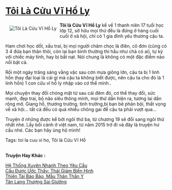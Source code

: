 <a href="https://utruyen.com/toi-la-cuu-vi-ho-ly/4240/" title="Tôi Là Cửu Vĩ Hồ Ly"><h1>Tôi Là Cửu Vĩ Hồ Ly</h1></a><div style="display:table"><img align="right" style="float: left; padding: 10px;" src="https://utruyen.com/images/story/200x260/toi-la-cuu-vi-ho-ly.jpg" alt="Tôi Là Cửu Vĩ Hồ Ly"><b>Tôi là Cửu Vĩ Hồ Ly</b> kể về 1 thanh niên 17 tuổi học lớp 12, sỡ hữu mọi thứ đều là đứng ở hàng cuối cuối ở xã hội, chỉ có 1 gia đình yêu thương cậu ta.<p></p>Ham chơi học dốt, xấu trai, bị mọi người châm chọc là điên, cô đơn (cũng có 3 4 đứa bạn thân thôi, còn lại bạn bình thường thì hầu như chả có ai), tự kỷ với chiếc máy tính, hay bị bắt nạt. Nói chung là không có một đặc điểm nào nổi bật cả.<p></p>Rồi một ngày trăng sáng vằng vặc sau cơn mưa giông lớn, cậu ta bị 1 linh hồn (hay đại loại là cái gì mà cậu ta không biết được, nên cậu ta cho đó là 1 linh hồn) 1 con cữu vĩ hồ ly nhập vào cơ thể mình..<p></p>Mọi chuyện thay đổi chóng mặt từ sau cái đêm đó, cơ thể thay đổi, sức mạnh, đẹp trai, bộ não siêu thông minh, mọi thứ dần hiện ra, tương lai dần rộng mở. Giang hồ, thương trường, tình trường,bị bạn bè phản bội, thất vọng về xã hội... tất cả đều có quá nhiều chông gai để cậu ta phải vượt qua... <p></p>Truyện ở những được kể bởi ngôi thứ ba, từ chương 19 sẽ đổi sang ngôi thứ nhất nhé. Lấy bối cảnh ở việt nam, từ năm 2015 trở đi và đây là truyện hư cấu nhé. Các bạn hãy ủng hộ mình!<p></p>Tags: toi la cuu vi ho, Tôi là Cửu Vĩ Hồ</div><p><br><b>Truyện Hay Khác :</b></p><a href="https://utruyen.com/he-thong-xuyen-nhanh-theo-yeu-cau/17561/" alt="Hệ Thống Xuyên Nhanh Theo Yêu Cầu">Hệ Thống Xuyên Nhanh Theo Yêu Cầu</a><br/><a href="https://github.com/quanluxury/ngontinhhot/tree/master/truyenhay/18913/" alt="Cầu Được Ước Thấy: Thái Giám Biến Hình">Cầu Được Ước Thấy: Thái Giám Biến Hình</a><br/><a href="https://github.com/quanluxury/ngontinhhot/tree/master/truyenhay/16871/" alt="Thiên Tài Bảo Bảo, Mẫu Thân Thần Y">Thiên Tài Bảo Bảo, Mẫu Thân Thần Y</a><br/><a href="https://dammyh.wordpress.com/2019/11/07/tan-lang-thuong-sai-giuong/" alt="Tân Lang Thượng Sai Giường">Tân Lang Thượng Sai Giường</a><br/>
